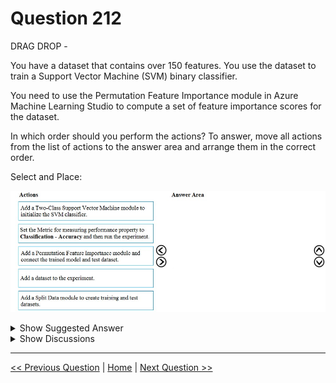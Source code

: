 # Question 212

DRAG DROP -

You have a dataset that contains over 150 features. You use the dataset to train a Support Vector Machine (SVM) binary classifier.

You need to use the Permutation Feature Importance module in Azure Machine Learning Studio to compute a set of feature importance scores for the dataset.

In which order should you perform the actions? To answer, move all actions from the list of actions to the answer area and arrange them in the correct order.

Select and Place:

![Question Image](../images/q212_q_0018800001.png)

<details>
  <summary>Show Suggested Answer</summary>

<img src="../images/q212_ans_0_image606.png" alt="Answer Image"><br>

</details>

<details>
  <summary>Show Discussions</summary>

<blockquote><p><strong>slash_nyk</strong> <code>(Fri 16 Jul 2021 03:53)</code> - <em>Upvotes: 69</em></p><p>Solution is wrong. Add dataset, Add split, Add Two Class, Add Permutation, Set Accuracy</p></blockquote>
<blockquote><p><strong>hkay</strong> <code>(Fri 23 Jul 2021 06:31)</code> - <em>Upvotes: 24</em></p><p>According to the link https://gallery.azure.ai/Experiment/e2ccb5a5d9dc480489ba8ff0b7eb98ac correct answer - add data, split data, add two class, set accuracy, add permutation. You calculate the feature importance post you train your model and get the metrics.a</p></blockquote>
<blockquote><p><strong>thhvancouver</strong> <code>(Sat 31 Jul 2021 14:56)</code> - <em>Upvotes: 17</em></p><p>You can&#x27;t run the experiment before connect train and and test. Set accuracy has to be the last step</p></blockquote>
<blockquote><p><strong>hargur</strong> <code>(Wed 13 Oct 2021 04:30)</code> - <em>Upvotes: 3</em></p><p>Correct, The right answer is Add dataset, train test split, add two class, set accuracy and add permutation</p></blockquote>
<blockquote><p><strong>Arend78</strong> <code>(Mon 12 Dec 2022 13:18)</code> - <em>Upvotes: 4</em></p><p>Here&#x27;s the full text from the SVM example on https://gallery.azure.ai/Experiment/e2ccb5a5d9dc480489ba8ff0b7eb98ac:

Experiment Details

1.  Add the Adult Census Income Binary Classification dataset to your experiment.
2.  Add a Split module to create a training and test datasets.
3.  Add a Two-Class Support Vector Machine module to initialize the SVM classifier.
4.  Add a Train Model module to train the classifier, and connect the SVM module to the left input port and the training dataset to the right input port. Using the column selector set the Label column to income.
5.  Add a Permutation Feature Importance module and connect the trained model and the test dataset to the left and right input ports respectively. Set the Metric for measuring performance property to Classification - Accuracy.</p></blockquote>
<blockquote><p><strong>jl420</strong> <code>(Wed 13 Nov 2024 13:00)</code> - <em>Upvotes: 1</em></p><p>1) Add a dataset to the experiment.

2) Add a Split Data module to create training and test datasets.
3) Add a Two-Class Support Vector Machine module to initialize the SVM classifier.
4) Set the Metric for measuring performance property to Classification - Accuracy and then run the experiment.
5) Add a Permutation Feature Importance module and connect to the trained model and test dataset.</p></blockquote>
<blockquote><p><strong>evangelist</strong> <code>(Sun 02 Jun 2024 12:03)</code> - <em>Upvotes: 1</em></p><p>given answer is not correct:
Add a dataset to the experiment
Add a Split Data module to create training and test datasets
Add a Two-Class Support Vector Machine module to initialize the SVM classifier
Set the Metric for measuring performance property to Classification - Accuracy and then run the experiment
Add a Permutation Feature Importance module and connect the trained model and test dataset</p></blockquote>
<blockquote><p><strong>sl_mslconsulting</strong> <code>(Fri 17 May 2024 21:56)</code> - <em>Upvotes: 1</em></p><p>The provided answer is correct. Have a closer look at the doc provided:

1. Add the Permutation Feature Importance module to your experiment.
   ....
2. For metric for measuring performance, select ...</p></blockquote>
<blockquote><p><strong>thea_ipynb69</strong> <code>(Sun 25 Feb 2024 22:04)</code> - <em>Upvotes: 2</em></p><p>Add a dataset to the experiment ➡️ Add a split data module to create training and test datasets ➡️ Add a two-class support vector machine module to initialize the SVM classifier ➡️ Set the metric for measuring performance property classification - accuracy and then run the experiment ➡️ Add a permutation feature importance module and connect the trained model and test dataset.</p></blockquote>
<blockquote><p><strong>phdykd</strong> <code>(Tue 18 Jul 2023 02:04)</code> - <em>Upvotes: 2</em></p><p>4-5-1-2-3</p></blockquote>
<blockquote><p><strong>fhlos</strong> <code>(Tue 27 Jun 2023 20:26)</code> - <em>Upvotes: 1</em></p><p>Incorrect solution.
Correct from ChatGPT is:
Add a dataset to the experiment.
Add a Split Data module to create training and test datasets.
Add a Two-Class Support Vector Machine module to initialize the SVM classifier.
Add a Permutation Feature Importance module and connect the trained model and test dataset.
Set the Metric for measuring performance property to &quot;Classification - Accuracy&quot; and then run the experiment.</p></blockquote>
<blockquote><p><strong>phdykd</strong> <code>(Wed 15 Feb 2023 20:20)</code> - <em>Upvotes: 1</em></p><p>4-5-1-3-2</p></blockquote>
<blockquote><p><strong>Edriv</strong> <code>(Sun 15 Jan 2023 20:49)</code> - <em>Upvotes: 2</em></p><p>https://learn.microsoft.com/en-us/azure/machine-learning/component-reference/permutation-feature-importance#how-to-use-permutation-feature-importance</p></blockquote>
<blockquote><p><strong>therealola</strong> <code>(Sat 18 Jun 2022 01:41)</code> - <em>Upvotes: 4</em></p><p>on exam 18-06-22</p></blockquote>
<blockquote><p><strong>ning</strong> <code>(Mon 23 May 2022 17:22)</code> - <em>Upvotes: 4</em></p><p>1. add dataset
3. split into train vs test
4. add model
5. connect everything
6. run experiment</p></blockquote>
<blockquote><p><strong>ning</strong> <code>(Wed 15 Jun 2022 11:54)</code> - <em>Upvotes: 2</em></p><p>On a second thought, you can add model anytime before step 4 ...
So cannot really tell which one is better ...
Either way is good from a practical view ...</p></blockquote>
<blockquote><p><strong>Tj87</strong> <code>(Mon 25 Apr 2022 01:40)</code> - <em>Upvotes: 3</em></p><p>There&#x27;s a similar example on this page that explains the order properly:
https://gallery.azure.ai/Experiment/e2ccb5a5d9dc480489ba8ff0b7eb98ac

1- Add the Adult Census Income Binary Classification dataset to your experiment.
2- Add a Split module to create training and test datasets.
3- Add a Two-Class Support Vector Machine module to initialize the SVM classifier.
4- Add a Train Model module to train the classifier, and connect the SVM module to the left input port and the training dataset to the right input port. Using the column selector set the Label column to income.
5- Add a Permutation Feature Importance module and connect the trained model and the test dataset to the left and right input ports respectively. Set the Metric for measuring
6- performance property to Classification - Accuracy.

So the order seems to be, read data, split data, add Two-Class, add Permutation, set Accuracy</p></blockquote>

<blockquote><p><strong>TheCyanideLancer</strong> <code>(Thu 13 Jan 2022 08:18)</code> - <em>Upvotes: 1</em></p><p>Solution appears to be correct as I tried it out in old ml studio, except that steps one and two can be reversed or be kept the as mentioned in the solution.</p></blockquote>
<blockquote><p><strong>dija123</strong> <code>(Mon 13 Dec 2021 17:29)</code> - <em>Upvotes: 1</em></p><p>Answer is correct,
Add Two Class, Add dataset, Add split, Add Permutation, Set Accuracy</p></blockquote>
<blockquote><p><strong>hargur</strong> <code>(Wed 20 Oct 2021 09:44)</code> - <em>Upvotes: 2</em></p><p>on 19Oct2021</p></blockquote>
<blockquote><p><strong>hkay</strong> <code>(Fri 23 Jul 2021 02:54)</code> - <em>Upvotes: 3</em></p><p>But according to this link https://docs.microsoft.com/en-us/azure/machine-learning/studio-module-reference/two-class-support-vector-machine, given answer is correct. Still confused because both the methods works fine, either you drag &amp; drop Add two class or add dataset first.</p></blockquote>
<blockquote><p><strong>santhoshgoku</strong> <code>(Sat 28 Aug 2021 14:53)</code> - <em>Upvotes: 3</em></p><p>Both would work since they would be in parallel in the designer view</p></blockquote>
<blockquote><p><strong>Tj87</strong> <code>(Mon 25 Apr 2022 01:32)</code> - <em>Upvotes: 1</em></p><p>Another link in the URL you shared shows the Two class is added after reading data and splitting it. https://gallery.azure.ai/Experiment/1cd3b4b943484e3ca27eebedacdd6da6</p></blockquote>

</details>

---

[<< Previous Question](question_211.md) | [Home](/index.md) | [Next Question >>](question_213.md)
